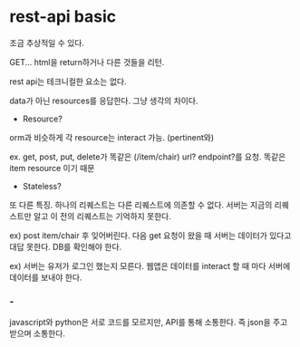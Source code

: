 # rest-api basic 
조금 추상적일 수 있다.

GET... html을 return하거나 다른 것들을 리턴.

rest api는 테크니컬한 요소는 없다.

data가 아닌 resources를 응답한다. 그냥 생각의 차이다.



- Resource?

orm과 비슷하게 각 resource는 interact 가능. (pertinent와)

ex. get, post, put, delete가 똑같은  (/item/chair) url? endpoint?를 요청. 똑같은 item resource 이기 때문



- Stateless?

또 다른 특징. 하나의 리퀘스트는 다른 리퀘스트에 의존할 수 없다. 서버는 지금의 리퀘스트만 알고 이 전의 리퀘스트는 기억하지 못한다.

ex) post item/chair 후 잊어버린다. 다음 get 요청이 왔을 때 서버는 데이터가 있다고 대답 못한다. DB를 확인해야 한다.

ex) 서버는 유저가 로그인 했는지 모른다. 웹앱은 데이터를 interact 할 때 마다 서버에 데이터를 보내야 한다.


### - 
javascript와 python은 서로 코드를 모르지만, API를 통해 소통한다. 즉 json을 주고 받으며 소통한다.